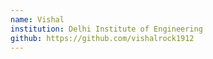 ```yaml
---
name: Vishal
institution: Delhi Institute of Engineering
github: https://github.com/vishalrock1912
---
```

